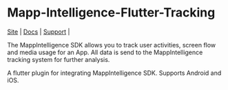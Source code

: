 # Mapp-Intelligence-Flutter-Tracking
[Site](https://mapp.com/) |
[Docs](https://documentation.mapp.com/latest/en/flutter-software-development-kit-19109838.html) |
[Support](https://support.webtrekk.com/) |

The MappIntelligence SDK allows you to track user activities, screen flow and media usage for an App. All data is send to the MappIntelligence tracking system for further analysis.

A flutter plugin for integrating MappIntelligence SDK. Supports Android and iOS.

 